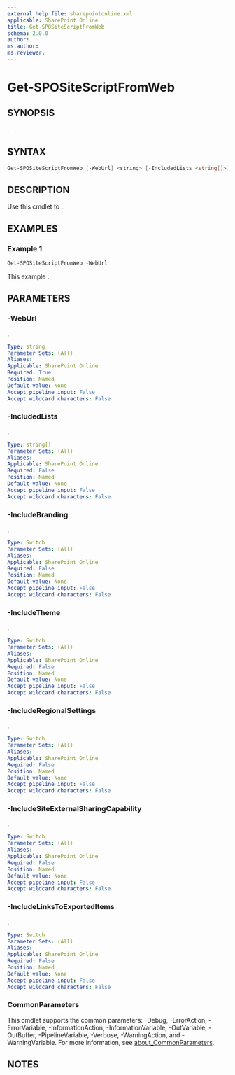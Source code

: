 ```yaml
---
external help file: sharepointonline.xml
applicable: SharePoint Online
title: Get-SPOSiteScriptFromWeb
schema: 2.0.0
author: 
ms.author: 
ms.reviewer:
---
```


# Get-SPOSiteScriptFromWeb

## SYNOPSIS

.

## SYNTAX

```powershell
Get-SPOSiteScriptFromWeb [-WebUrl] <string> [-IncludedLists <string[]>] [-IncludeBranding] [-IncludeTheme] [-IncludeRegionalSettings] [-IncludeSiteExternalSharingCapability] [-IncludeLinksToExportedItems] [<CommonParameters>]
```

## DESCRIPTION

Use this cmdlet to .

## EXAMPLES

### Example 1

```powershell
Get-SPOSiteScriptFromWeb -WebUrl
```

This example .

## PARAMETERS

### -WebUrl

.

```yaml
Type: string
Parameter Sets: (All)
Aliases: 
Applicable: SharePoint Online
Required: True
Position: Named
Default value: None
Accept pipeline input: False
Accept wildcard characters: False
```

### -IncludedLists

.

```yaml
Type: string[]
Parameter Sets: (All)
Aliases: 
Applicable: SharePoint Online
Required: False
Position: Named
Default value: None
Accept pipeline input: False
Accept wildcard characters: False
```

### -IncludeBranding

.

```yaml
Type: Switch
Parameter Sets: (All)
Aliases: 
Applicable: SharePoint Online
Required: False
Position: Named
Default value: None
Accept pipeline input: False
Accept wildcard characters: False
```

### -IncludeTheme

.

```yaml
Type: Switch
Parameter Sets: (All)
Aliases: 
Applicable: SharePoint Online
Required: False
Position: Named
Default value: None
Accept pipeline input: False
Accept wildcard characters: False
```

### -IncludeRegionalSettings

.

```yaml
Type: Switch
Parameter Sets: (All)
Aliases: 
Applicable: SharePoint Online
Required: False
Position: Named
Default value: None
Accept pipeline input: False
Accept wildcard characters: False
```

### -IncludeSiteExternalSharingCapability

.

```yaml
Type: Switch
Parameter Sets: (All)
Aliases: 
Applicable: SharePoint Online
Required: False
Position: Named
Default value: None
Accept pipeline input: False
Accept wildcard characters: False
```

### -IncludeLinksToExportedItems

.

```yaml
Type: Switch
Parameter Sets: (All)
Aliases: 
Applicable: SharePoint Online
Required: False
Position: Named
Default value: None
Accept pipeline input: False
Accept wildcard characters: False
```

### CommonParameters

This cmdlet supports the common parameters: -Debug, -ErrorAction, -ErrorVariable, -InformationAction, -InformationVariable, -OutVariable, -OutBuffer, -PipelineVariable, -Verbose, -WarningAction, and -WarningVariable. For more information, see [about_CommonParameters](https://go.microsoft.com/fwlink/p/?LinkID=113216).

## NOTES

